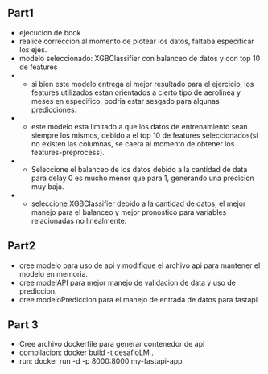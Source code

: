 ## Part1
* ejecucion de book
* realice correccion al momento de plotear los datos, faltaba especificar los ejes.
* modelo seleccionado: XGBClassifier con balanceo de datos y con top 10 de features
* * si bien este modelo entrega el mejor resultado para el ejercicio, los features utilizados estan orientados a cierto tipo de aerolinea y meses en especifico, podria estar sesgado para algunas predicciones.
* * este modelo esta limitado a que los datos de entrenamiento sean siempre los mismos, debido a el top 10 de features seleccionados(si no existen las columnas, se caera al momento de obtener los features-preprocess).
* * Seleccione el balanceo de los datos debido a la cantidad de data para delay 0 es mucho menor que para 1, generando una precicion muy baja.
* * seleccione XGBClassifier debido a la cantidad de datos, el mejor manejo para el balanceo y mejor pronostico para variables relacionadas no linealmente.

## Part2
* cree modelo para uso de api y modifique el archivo api para mantener el modelo en memoria.
* cree modelAPI para mejor manejo de validacion de data y uso de prediccion.
* cree modeloPrediccion para el manejo de entrada de datos para fastapi

## Part 3
* Cree archivo dockerfile para generar contenedor de api
* compilacion: docker build -t desafioLM .
* run: docker run -d -p 8000:8000 my-fastapi-app